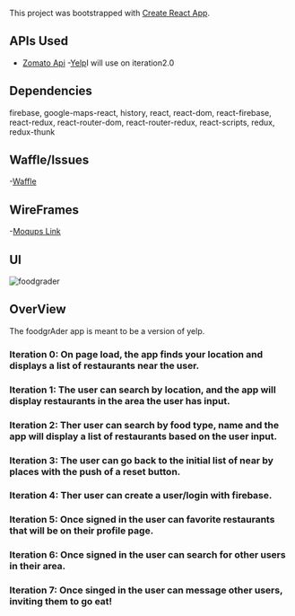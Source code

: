 This project was bootstrapped with [Create React App](https://github.com/facebookincubator/create-react-app).


## APIs Used

- [Zomato Api](https://developers.zomato.com/api)
-[Yelp](https://www.yelp.com/developers/documentation/v3)I will use on iteration2.0

## Dependencies

firebase,
google-maps-react,
history,
react,
react-dom,
react-firebase,
react-redux,
react-router-dom,
react-router-redux,
react-scripts,
redux,
redux-thunk

## Waffle/Issues
-[Waffle](https://waffle.io/danalvarez5280/foodgrader)

## WireFrames
-[Moqups Link](https://app.moqups.com/danalvarez5280@gmail.com/0Nnqb5gJTp/edit/page/ad64222d5)

## UI
![foodgrader](https://user-images.githubusercontent.com/26985984/30564105-28eb14bc-9c81-11e7-92cc-2ce294eeac8f.png)

## OverView

The foodgrAder app is meant to be a version of yelp.
### Iteration 0: On page load, the app finds your location and displays a list of restaurants near the user.
### Iteration 1: The user can search by location, and the app will display restaurants in the area the user has input.
### Iteration 2: Ther user can search by food type, name and the app will display a list of restaurants based on the user input.
### Iteration 3: The user can go back to the initial list of near by places with the push of a reset button.
### Iteration 4: Ther user can create a user/login with firebase.
### Iteration 5: Once signed in the user can favorite restaurants that will be on their profile page.
### Iteration 6: Once signed in the user can search for other users in their area.
### Iteration 7: Once singed in the user can message other users, inviting them to go eat!

